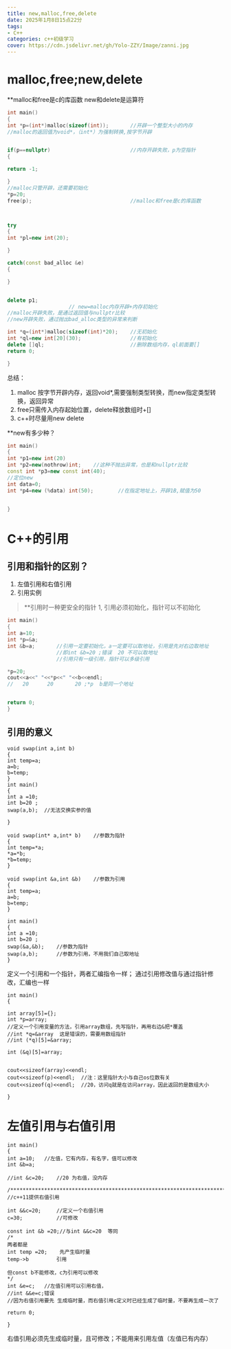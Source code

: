 ```yaml
---
title: new,malloc,free,delete
date: 2025年1月8日15点22分
tags:
- C++
categories: c++初级学习
cover: https://cdn.jsdelivr.net/gh/Yolo-ZZY/Image/zanni.jpg
---
```

# malloc,free;new,delete
**malloc和free是c的库函数
new和delete是运算符
``` c++
int main()
{
int *p=(int*)malloc(sizeof(int));		//开辟一个整型大小的内存
//malloc的返回值为void*，（int*）为强制转换,按字节开辟


if(p==nullptr)							//内存开辟失败，p为空指针
{

return -1;

}
//malloc只管开辟，还需要初始化
*p=20;
free(p);								//malloc和free是c的库函数



try
{
int *pl=new int(20);

}

catch(const bad_alloc &e)
{

}


delete p1;
					// new=malloc内存开辟+内存初始化
//malloc开辟失败，是通过返回值与nullptr比较
//new开辟失败，通过抛出bad_alloc类型的异常来判断

int *q=(int*)malloc(sizeof(int)*20);	//无初始化
int *ql=new int[20](30);				//有初始化
delete []ql;							//删除数组内存，ql前面要[]
return 0; 

}
```
总结：
1. malloc 按字节开辟内存，返回void\*,需要强制类型转换，而new指定类型转换，返回异常
2. free只需传入内存起始位置，delete释放数组时+[]
3. c++时尽量用new delete

**new有多少种？
``` c++
int main()
{
int *p1=new int(20)
int *p2=new(nothrow)int;	//这种不抛出异常，也是和nullptr比较
const int *p3=new const int(40);
//定位new
int data=0;
int *p4=new (%data) int(50);		//在指定地址上，开辟1B,赋值为50


}
```
# C++的引用
## 引用和指针的区别？
1. 左值引用和右值引用
2. 引用实例
>**引用时一种更安全的指针
>1, 引用必须初始化，指针可以不初始化
>
``` C++
int main()
{
int a=10;
int *p=&a;
int &b=a;		//引用一定要初始化，a一定要可以取地址，引用是先对右边取地址
				//即int &b=20 ;错误  20 不可以取地址
				//引用只有一级引用，指针可以多级引用

*p=20;
cout<<a<<" "<<*p<<" "<<b<<endl;
//   20      20       20 ;*p  b是同一个地址


return 0;
}
```

## 引用的意义
```
void swap(int a,int b)
{
int temp=a;
a=b;
b=temp;
}
int main()
{
int a =10;
int b=20 ;
swap(a,b);	//无法交换实参的值

}
```

```
void swap(int* a,int* b)	//参数为指针
{
int temp=*a;
*a=*b;
*b=temp;
}

void swap(int &a,int &b)	//参数为引用
{
int temp=a;
a=b;
b=temp;
}

int main()
{
int a =10;
int b=20 ;
swap(&a,&b);	//参数为指针
swap(a,b);		//参数为引用，不用我们自己取地址
}

```

定义一个引用和一个指针，两者汇编指令一样；
通过引用修改值与通过指针修改，汇编也一样

```
int main()
{

int array[5]={};
int *p=array;
//定义一个引用变量的方法，引用array数组，先写指针，再用右边&把*覆盖
//int *q=&array  这是错误的，需要用数组指针
//int (*q)[5]=&array;

int (&q)[5]=array;


cout<<sizeof(array)<<endl;
cout<<sizeof(p)<<endl;	//注：这里指针大小与自己os位数有关
cout<<sizeof(q)<<endl;	//20，访问q就是在访问array，因此返回的是数组大小

}
```
# 左值引用与右值引用
```
int main()
{
int a=10;	//左值，它有内存，有名字，值可以修改
int &b=a;

//int &c=20;	//20 为右值，没内存

/**********************************************************************/
//c++11提供右值引用

int &&c=20;		//定义一个右值引用
c=30;			//可修改

const int &b =20;//与int &&c=20	等同
/*
两者都是
int temp =20;    先产生临时量
temp->b			引用

但const b不能修改，c为引用可以修改
*/
int &e=c;	//左值引用可以引用右值， 
//int &&e=c;错误
//因为右值引用要先 生成临时量，而右值引用c定义时已经生成了临时量，不要再生成一次了

return 0;

}
```
右值引用必须先生成临时量，且可修改；不能用来引用左值（左值已有内存）
